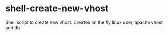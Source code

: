 # shell-create-new-vhost
Shell script to create new vhost. Creates on the fly linux user, apache vhost and db
